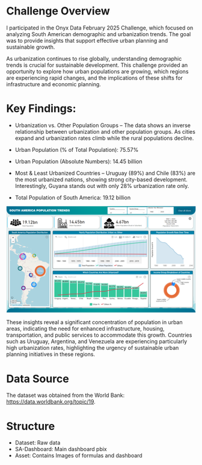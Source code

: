 # Challenge Overview
I participated in the Onyx Data February 2025 Challenge, which focused on analyzing South American demographic and urbanization trends. The goal was to provide insights that support effective urban planning and sustainable growth.

As urbanization continues to rise globally, understanding demographic trends is crucial for sustainable development. This challenge provided an opportunity to explore how urban populations are growing, which regions are experiencing rapid changes, and the implications of these shifts for infrastructure and economic planning.

# Key Findings:

- Urbanization vs. Other Population Groups – The data shows an inverse relationship between urbanization and other population groups. As cities expand and urbanization rates climb while the rural populations decline.

- Urban Population (% of Total Population): 75.57%

- Urban Population (Absolute Numbers): 14.45 billion

- Most & Least Urbanized Countries – Uruguay (89%) and Chile (83%) are the most urbanized nations, showing strong city-based development. Interestingly, Guyana stands out with only 28% urbanization rate only.

- Total Population of South America: 19.12 billion

![Descriptive Caption](asset/Dashboard.png)

These insights reveal a significant concentration of population in urban areas, indicating the need for enhanced infrastructure, housing, transportation, and public services to accommodate this growth. Countries such as Uruguay, Argentina, and Venezuela are experiencing particularly high urbanization rates, highlighting the urgency of sustainable urban planning initiatives in these regions.

# Data Source
The dataset was obtained from the World Bank: https://data.worldbank.org/topic/19.

# Structure
- Dataset: Raw data
- SA-Dashboard: Main dashboard pbix
- Asset: Contains Images of formulas and dashboard
